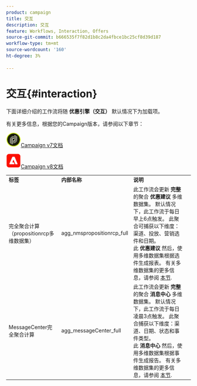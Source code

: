 ```yaml
---
product: campaign
title: 交互
description: 交互
feature: Workflows, Interaction, Offers
source-git-commit: b666535f7f82d1b8c2da4fbce1bc25cf8d39d187
workflow-type: tm+mt
source-wordcount: '160'
ht-degree: 3%

---
```



# 交互{#interaction}



下面详细介绍的工作流将随 **优惠引擎（交互）** 默认情况下为加载项。

有关更多信息，根据您的Campaign版本，请参阅以下章节：

![](assets/do-not-localize/v7.jpeg)[Campaign v7文档](../../interaction/using/interaction-and-offer-management.md)

![](assets/do-not-localize/v8.png)[Campaign v8文档](https://experienceleague.adobe.com/docs/campaign/campaign-v8/send/interaction/interaction.html)


<table> 
 <tbody> 
  <tr> 
   <td> <strong>标签</strong><br /> </td> 
   <td> <strong>内部名称</strong><br /> </td> 
   <td> <strong>说明</strong><br /> </td> 
  </tr> 
  <tr> 
   <td> <span class="uicontrol">完全聚合计算（propositionrcp多维数据集）</span> <br /> </td> 
   <td> <span class="uicontrol">agg_nmspropositionrcp_full</span> <br /> </td> 
   <td> 此工作流会更新 <strong>完整</strong> 的聚合 <strong>优惠建议</strong> 多维数据集。 默认情况下，此工作流于每日早上6点触发。 此聚合可捕获以下维度：渠道、投放、营销选件和日期。<br /> 此 <strong>优惠建议</strong> 然后，使用多维数据集根据选件生成报表。 有关多维数据集的更多信息，请参阅 <a href="../../reporting/using/ac-cubes.md">本节</a>.<br /> </td> 
  </tr> 
   <tr> 
   <td> <span class="uicontrol">MessageCenter完全聚合计算</span> <br /> </td> 
   <td> <span class="uicontrol">agg_messageCenter_full</span> <br /> </td> 
   <td> 此工作流会更新 <strong>完整</strong> 的聚合 <strong>消息中心</strong> 多维数据集。 默认情况下，此工作流于每日凌晨3点触发。 此聚合捕获以下维度：渠道、日期、状态和事件类型。<br /> 此 <strong>消息中心</strong> 然后，使用多维数据集根据事件生成报告。 有关多维数据集的更多信息，请参阅 <a href="../../reporting/using/ac-cubes.md">本节</a>.<br /> </td> 
   <td> <br /> </td> 
  </tr> 
 </tbody> 
</table>

